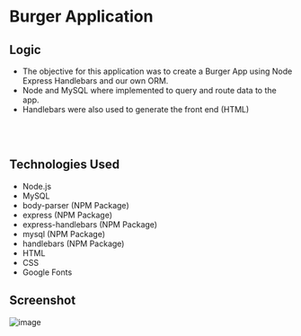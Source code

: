 <h1> Burger Application </h1>

<h2> Logic </h2>
<ul>
  <li>The objective for this application was to create a Burger App using Node Express Handlebars and our own ORM. </li>
  <li>Node and MySQL where implemented to query and route data to the app. </li>
  <li>Handlebars were also used to generate the front end (HTML) </li>
</ul>

<br><br>

<h2> Technologies Used </h2>
<ul>
  <li>Node.js</li>
  <li>MySQL</li>
  <li>body-parser (NPM Package) </li>
  <li>express (NPM Package) </li>
  <li> express-handlebars (NPM Package) </li>
  <li>mysql (NPM Package) </li>
  <li>handlebars (NPM Package) </li>
  <li>HTML </li>
  <li>CSS </li>
  <li>Google Fonts </li>
</ul>

<h2> Screenshot </h2>

![image](https://user-images.githubusercontent.com/43662571/58925031-e5641c00-86fa-11e9-9ae4-d6e0990d943b.png)
    
